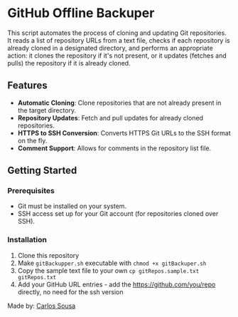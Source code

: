 
# GitHub Offline Backuper

This script automates the process of cloning and updating Git repositories. It reads a list of repository URLs from a text file, checks if each repository is already cloned in a designated directory, and performs an appropriate action: it clones the repository if it's not present, or it updates (fetches and pulls) the repository if it is already cloned.

## Features

- **Automatic Cloning**: Clone repositories that are not already present in the target directory.
- **Repository Updates**: Fetch and pull updates for already cloned repositories.
- **HTTPS to SSH Conversion**: Converts HTTPS Git URLs to the SSH format on the fly.
- **Comment Support**: Allows for comments in the repository list file.

## Getting Started

### Prerequisites

- Git must be installed on your system.
- SSH access set up for your Git account (for repositories cloned over SSH).

### Installation

1. Clone this repository
2. Make ``gitBackupper.sh`` executable with ``chmod +x gitBackuper.sh``
3. Copy the sample text file to your own ``cp gitRepos.sample.txt gitRepos.txt``
4. Add your GitHub URL entries - add the https://github.com/you/repo directly, no need for the ssh version

Made by: [Carlos Sousa](https://carlossousa.tech)
